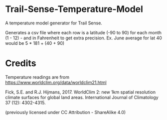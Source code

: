 # Trail-Sense-Temperature-Model
 A temperature model generator for Trail Sense.

 Generates a csv file where each row is a latitude (-90 to 90) for each month (1 - 12) - and in Fahrenheit to get extra precision. Ex. June average for lat 40 would be 5 * 181 + (40 + 90)

# Credits
Temperature readings are from https://www.worldclim.org/data/worldclim21.html

Fick, S.E. and R.J. Hijmans, 2017. WorldClim 2: new 1km spatial resolution climate surfaces for global land areas. International Journal of Climatology 37 (12): 4302-4315.

(previously licensed under CC Attribution - ShareAlike 4.0)